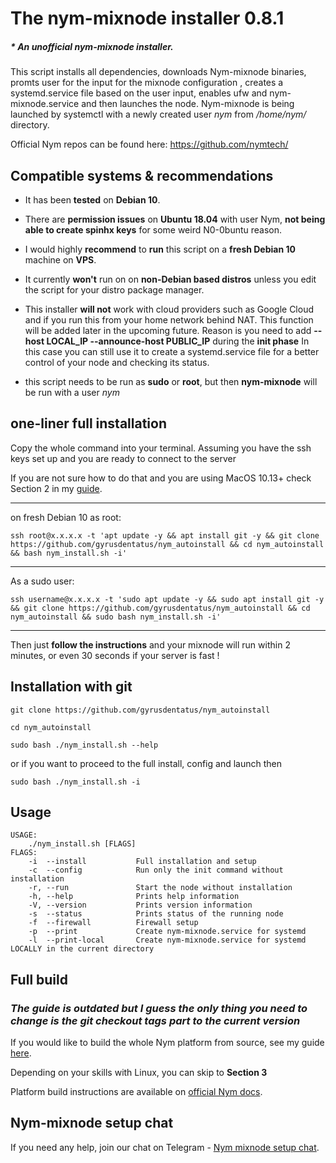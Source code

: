 # The nym-mixnode installer 0.8.1

##### * An ***unofficial*** **nym-mixnode** installer.

This script installs all dependencies, downloads Nym-mixnode binaries, promts user for the input for the mixnode configuration
, creates a systemd.service file based on the user input, enables ufw and nym-mixnode.service and then launches the node.
Nym-mixnode is being launched by systemctl with a newly created user *nym* from */home/nym/* directory. 

Official Nym repos can be found here: https://github.com/nymtech/
## Compatible systems & recommendations

* It has been **tested** on **Debian 10**. 
* There are **permission issues** on **Ubuntu 18.04** with user Nym, **not being able to create spinhx keys** for some weird N0-0buntu reason.  

* I would highly **recommend** to **run** this script on a **fresh Debian 10** machine on **VPS**. 


* It currently **won't** run on on **non-Debian based distros** unless you edit the script for your distro package manager. 

* This installer **will not** work with cloud providers such as Google Cloud and if you run this from your home network behind NAT. 
This function will be added later in the upcoming future. Reason is you need to add **--host LOCAL_IP --announce-host PUBLIC_IP** during the **init phase**
In this case you can still use it to create a systemd.service file for a better control of your node and checking its status.

* this script needs to be run as **sudo** or **root**, but then **nym-mixnode** will be run with a user *nym*





## one-liner full installation
Copy the whole command into your terminal. Assuming you have the ssh keys set up and you are ready to connect to the server

If you are not sure how to do that and you are using MacOS 10.13+ check Section 2 in my [guide](https://gist.github.com/gyrusdentatus/e81658af3086c8d833720af53d5b2c3d).

--------------------

on fresh Debian 10 as root:

``` 
ssh root@x.x.x.x -t 'apt update -y && apt install git -y && git clone https://github.com/gyrusdentatus/nym_autoinstall && cd nym_autoinstall && bash nym_install.sh -i'
```
---
As a sudo user: 
```
ssh username@x.x.x.x -t 'sudo apt update -y && sudo apt install git -y && git clone https://github.com/gyrusdentatus/nym_autoinstall && cd nym_autoinstall && sudo bash nym_install.sh -i'
```
----

Then just **follow the instructions** and your mixnode will run within 2 minutes, or even 30 seconds if your server is fast !

## Installation with git

``` 
git clone https://github.com/gyrusdentatus/nym_autoinstall 
```

``` 
cd nym_autoinstall 
```

``` 
sudo bash ./nym_install.sh --help 
```

or if you want to proceed to the full install, config and launch then

``` 
sudo bash ./nym_install.sh -i 
```
## Usage

```
USAGE:
    ./nym_install.sh [FLAGS] 
FLAGS:
    -i  --install           Full installation and setup
    -c  --config            Run only the init command without installation
    -r, --run               Start the node without installation
    -h, --help              Prints help information
    -V, --version           Prints version information
    -s  --status            Prints status of the running node
    -f  --firewall          Firewall setup
    -p  --print             Create nym-mixnode.service for systemd
    -l  --print-local       Create nym-mixnode.service for systemd LOCALLY in the current directory
```

## Full build

### *The guide is outdated but I guess the only thing you need to change is the git checkout tags part to the current version*

If you would like to build the whole Nym platform from source, see my guide [here](https://gist.github.com/gyrusdentatus/e81658af3086c8d833720af53d5b2c3d).

Depending on your skills with Linux, you can skip to **Section 3**

Platform build instructions are available on [official Nym docs](https://nymtech.net/docs).

## Nym-mixnode setup chat

If you need any help, join our chat on Telegram - [Nym mixnode setup chat](https://t.me/nymchan_help_chat). 
